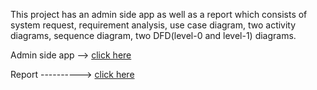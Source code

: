 This project has an admin side app as well as a report which consists of system request, requirement analysis, use case diagram, two activity diagrams, sequence diagram, two DFD(level-0 and level-1) diagrams.

Admin side app --> [click here](https://github.com/chistia007/Health-Care-Center-Admin-Only)

Report ----------> [click here](https://drive.google.com/file/d/1c-Ib265O2qqCj8bKVTJPL7Zkw8dOYopj/view?usp=sharing)
